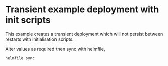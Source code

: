 # Transient example deployment with init scripts

This example creates a transient deployment which will not persist between restarts with initialisation scripts.

Alter values as required then sync with helmfile,
```shell
helmfile sync
```